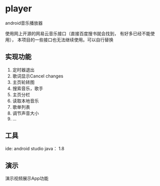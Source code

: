 # player
android音乐播放器 

使用网上开源的网易云音乐接口（直接百度搜书就会找到， 有好多已经不能使用）， 本项目的一些接口也无法继续使用。可以自行替换

## 实现功能
1. 定时器退出
2. 歌词显示Cancel changes
3. 主页轮转图
4. 搜索音乐，歌手
5. 主页分栏
6. 读取本地音乐
7. 歌单列表
8. 调节声音大小
9. ...

## 工具
ide: android studio
java： 1.8

## 演示
演示视频展示App功能
